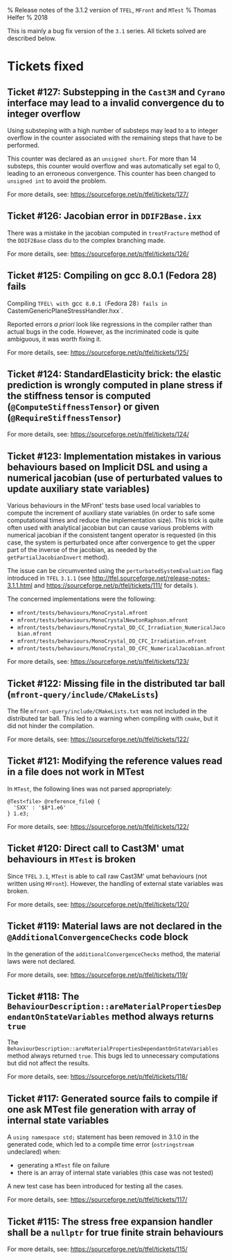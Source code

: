 % Release notes of the 3.1.2 version of `TFEL`, `MFront` and `MTest`
% Thomas Helfer
% 2018

This is mainly a bug fix version of the `3.1` series. All tickets
solved are described below.

# Tickets fixed

## Ticket #127: Substepping in the `Cast3M` and `Cyrano` interface may lead to a invalid convergence du to integer overflow

Using substeping with a high number of substeps may lead to a to integer
overflow in the counter associated with the remaining steps that have to
be performed.

This counter was declared as an `unsigned short`. For more than 14
substeps, this counter would overflow and was automatically set egal to
0, leading to an erroneous convergence. This counter has been changed to
`unsigned int` to avoid the problem.

For more details, see: <https://sourceforge.net/p/tfel/tickets/127/>

## Ticket #126: Jacobian error in `DDIF2Base.ixx`

There was a mistake in the jacobian computed in `treatFracture` method
of the `DDIF2Base` class du to the complex branching made.

For more details, see: <https://sourceforge.net/p/tfel/tickets/126/>

## Ticket #125: Compiling on gcc 8.0.1 (Fedora 28) fails

Compiling `TFEL\ with `gcc` 8.0.1 (`Fedora 28`) fails in
`CastemGenericPlaneStressHandler.hxx`.

Reported errors *a priori* look like regressions in the compiler rather
than actual bugs in the code. However, as the incriminated code is quite
ambiguous, it was worth fixing it.

For more details, see: <https://sourceforge.net/p/tfel/tickets/125/>

## Ticket #124: StandardElasticity brick: the elastic prediction is wrongly computed in plane stress if the stiffness tensor is computed (`@ComputeStiffnessTensor`) or given (`@RequireStiffnessTensor`)

For more details, see: <https://sourceforge.net/p/tfel/tickets/124/>

## Ticket #123: Implementation mistakes in various behaviours based on Implicit DSL and using a numerical jacobian (use of perturbated values to update auxiliary state variables)

Various behaviours in the MFront' tests base used local variables to
compute the increment of auxiliary state variables (in order to safe
some computational times and reduce the implementation size). This trick
is quite often used with analytical jacobian but can cause various
problems with numerical jacobian if the consistent tangent operator is
requested (in this case, the system is perturbated once after
convergence to get the upper part of the inverse of the jacobian, as
needed by the `getPartialJacobianInvert` method).

The issue can be circumvented using the `perturbatedSystemEvaluation`
flag introduced in `TFEL` `3.1.1` (see
<http://tfel.sourceforge.net/release-notes-3.1.1.html> and
<https://sourceforge.net/p/tfel/tickets/111/> for details ).

The concerned implementations were the following:

- `mfront/tests/behaviours/MonoCrystal.mfront`
- `mfront/tests/behaviours/MonoCrystalNewtonRaphson.mfront`
- `mfront/tests/behaviours/MonoCrystal_DD_CC_Irradiation_NumericalJacobian.mfront`
- `mfront/tests/behaviours/MonoCrystal_DD_CFC_Irradiation.mfront`
- `mfront/tests/behaviours/MonoCrystal_DD_CFC_NumericalJacobian.mfront`

For more details, see: <https://sourceforge.net/p/tfel/tickets/123/>

## Ticket #122: Missing file in the distributed tar ball (`mfront-query/include/CMakeLists`)

The file `mfront-query/include/CMakeLists.txt` was not included in the distributed tar ball.
This led to a warning when compiling with `cmake`, but it did not hinder the compilation.

For more details, see: <https://sourceforge.net/p/tfel/tickets/122/>

## Ticket #121: Modifying the reference values read in a file does not work in MTest

In `MTest`, the following lines was not parsed appropriately:

~~~~{.cpp}
@Test<file> @reference_file@ {
  'SXX' : '$8*1.e6'
} 1.e3;
~~~~

For more details, see: <https://sourceforge.net/p/tfel/tickets/122/>

## Ticket #120: Direct call to Cast3M' umat behaviours in `MTest` is broken

Since `TFEL` `3.1`, `MTest` is able to call raw Cast3M' umat behaviours
(not written using `MFront`). However, the handling of external state
variables was broken.

For more details, see: <https://sourceforge.net/p/tfel/tickets/120/>

## Ticket #119:	Material laws are not declared in the `@AdditionalConvergenceChecks` code block

In the generation of the `additionalConvergenceChecks` method, the
material laws were not declared.

For more details, see: <https://sourceforge.net/p/tfel/tickets/119/>

## Ticket #118: The `BehaviourDescription::areMaterialPropertiesDependantOnStateVariables` method always returns `true`

The
`BehaviourDescription::areMaterialPropertiesDependantOnStateVariables`
method always returned `true`. This bugs led to unnecessary computations
but did not affect the results.

For more details, see: <https://sourceforge.net/p/tfel/tickets/118/>

## Ticket #117: Generated source fails to compile if one ask MTest file generation with array of internal state variables

A `using namespace std;` statement has been removed in 3.1.0 in the generated code, which led to a compile time error (`ostringstream` undeclared) when:

- generating a `MTest` file on failure
- there is an array of internal state variables (this case was not tested)

A new test case has been introduced for testing all the cases.

For more details, see: <https://sourceforge.net/p/tfel/tickets/117/>

## Ticket #115: The stress free expansion handler shall be a `nullptr` for true finite strain behaviours

For more details, see: <https://sourceforge.net/p/tfel/tickets/115/>
